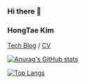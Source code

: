 ### Hi there 👋
### HongTae Kim


[Tech Blog](https://mong-tae.tistory.com) / 
[CV](https://wind-mule-733.notion.site/HONGTAE-KIM-fc8ac07745104e928d9c5a43d5eadf36)





[![Anurag's GitHub stats](https://github-readme-stats.vercel.app/api?username=MongTae)](https://github.com/MongTae/github-readme-stats)

[![Top Langs](https://github-readme-stats.vercel.app/api/top-langs/?username=MongTae)](https://github.com/MongTae/github-readme-stats)



<!--
**MongTae/MongTae** is a ✨ _special_ ✨ repository because its `README.md` (this file) appears on your GitHub profile.

Here are some ideas to get you started:

- 🔭 I’m currently working on ...
- 🌱 I’m currently learning ...
- 👯 I’m looking to collaborate on ...
- 🤔 I’m looking for help with ...
- 💬 Ask me about ...
- 📫 How to reach me: ...
- 😄 Pronouns: ...
- ⚡ Fun fact: ...
-->
